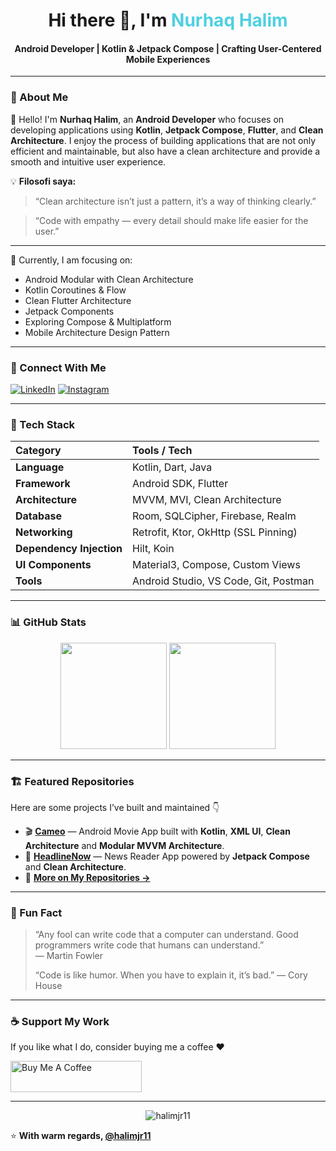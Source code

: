 <h1 align="center">Hi there 👋, I'm <span style="color:#4DD0E1;">Nurhaq Halim</span></h1>
<h4 align="center">Android Developer | Kotlin & Jetpack Compose | Crafting User-Centered Mobile Experiences</h4>

---

### 🧭 About Me
👋 Hello! I'm **Nurhaq Halim**, an **Android Developer** who focuses on developing applications using **Kotlin**, **Jetpack Compose**, **Flutter**, and **Clean Architecture**.
I enjoy the process of building applications that are not only efficient and maintainable, but also have a clean architecture and provide a smooth and intuitive user experience. 

💡 **Filosofi saya:**  
> “Clean architecture isn’t just a pattern, it’s a way of thinking clearly.”

> “Code with empathy — every detail should make life easier for the user.”

---

🌱 Currently, I am focusing on:  
- Android Modular with Clean Architecture
- Kotlin Coroutines & Flow
- Clean Flutter Architecture
- Jetpack Components
- Exploring Compose & Multiplatform
- Mobile Architecture Design Pattern

---

### 🤝 Connect With Me
[![LinkedIn](https://img.shields.io/badge/LinkedIn-0077B5?style=for-the-badge&logo=linkedin&logoColor=white)](https://www.linkedin.com/in/nurhaq-halim-5b05b3207)
[![Instagram](https://img.shields.io/badge/Instagram-E4405F?style=for-the-badge&logo=instagram&logoColor=white)](https://www.instagram.com/nurhaqhalim7r/)

---

### 🧠 Tech Stack
| Category | Tools / Tech |
|:--|:--|
| **Language** | Kotlin, Dart, Java |
| **Framework** | Android SDK, Flutter |
| **Architecture** | MVVM, MVI, Clean Architecture |
| **Database** | Room, SQLCipher, Firebase, Realm |
| **Networking** | Retrofit, Ktor, OkHttp (SSL Pinning) |
| **Dependency Injection** | Hilt, Koin |
| **UI Components** | Material3, Compose, Custom Views |
| **Tools** | Android Studio, VS Code, Git, Postman |

---

### 📊 GitHub Stats
<p align="center">
  <img height="170em" src="https://github-readme-stats.vercel.app/api?username=halimjr11&show_icons=true&theme=tokyonight&hide_border=true&count_private=true&include_all_commits=true" />
  <img height="170em" src="https://github-readme-stats.vercel.app/api/top-langs/?username=halimjr11&layout=compact&theme=tokyonight&langs_count=8" />
</p>

---

### 🏗️ Featured Repositories
Here are some projects I’ve built and maintained 👇  

- 🎬 [**Cameo**](https://github.com/halimjr11/Cameo) — Android Movie App built with **Kotlin**, **XML UI**, **Clean Architecture** and **Modular MVVM Architecture**.  
- 📰 [**HeadlineNow**](https://github.com/halimjr11/HeadlineNow) — News Reader App powered by **Jetpack Compose** and **Clean Architecture**.  
- 🧩 [**More on My Repositories →**](https://github.com/halimjr11?tab=repositories)

---

### 🧩 Fun Fact
> “Any fool can write code that a computer can understand. Good programmers write code that humans can understand.”  
> — Martin Fowler
> 
>  “Code is like humor. When you have to explain it, it’s bad.”
> — Cory House


---

### ☕ Support My Work
If you like what I do, consider buying me a coffee ❤️  

<a href="https://www.buymeacoffee.com/nurhaqhaliv" target="_blank">
  <img src="https://cdn.buymeacoffee.com/buttons/v2/default-yellow.png" height="50" width="210" alt="Buy Me A Coffee" />
</a>

---

<p align="center">
  <img src="https://komarev.com/ghpvc/?username=halimjr11&label=Profile%20Views&color=0e75b6&style=flat" alt="halimjr11" />
</p>

⭐️ **With warm regards, [@halimjr11](https://github.com/halimjr11)**  
